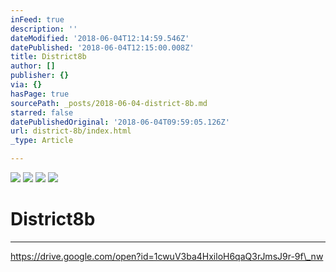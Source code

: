 ```yaml
---
inFeed: true
description: ''
dateModified: '2018-06-04T12:14:59.546Z'
datePublished: '2018-06-04T12:15:00.008Z'
title: District8b
author: []
publisher: {}
via: {}
hasPage: true
sourcePath: _posts/2018-06-04-district-8b.md
starred: false
datePublishedOriginal: '2018-06-04T09:59:05.126Z'
url: district-8b/index.html
_type: Article

---
```

![](https://imgflo.herokuapp.com/graph/2b2431f8e7ba7b0/0601ac487f02db89c8ce746f05ef8ced/croprotate.png?cropheight=3385&cropwidth=2148&degrees=0&input=https%3A%2F%2Fthe-grid-user-content.s3-us-west-2.amazonaws.com%2Fe587d1ed-7eee-4528-bca4-1bf6e1571de1.png&x=162&y=69)
![](https://s3-us-west-2.amazonaws.com/the-grid-img/p/68de2653f4227ee5c3d9aa86cb098dfb1bb2177b.png)
![](https://the-grid-user-content.s3-us-west-2.amazonaws.com/10821462-29d1-4d48-84b1-42a38b715f87.png)
![](https://the-grid-user-content.s3-us-west-2.amazonaws.com/c46c67e5-56ea-4979-a95d-ece29bdd3c55.png)

# District8b

---

https://drive.google.com/open?id=1cwuV3ba4HxiloH6qaQ3rJmsJ9r-9f\_nw